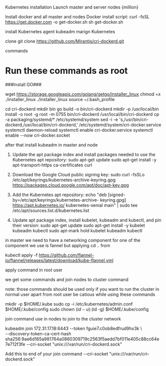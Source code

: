 Kubernetes installation 
Launch master and server nodes {million}

Install docker and all master and nodes
Docker install script:
curl -fsSL https://get.docker.com -o get-docker.sh
sh get-docker.sh

install Kubernetes agent kubeadm marign Kubernetes

clone
git clone https://github.com/Mirantis/cri-dockerd.git

commands
# Run these commands as root
###Install GO###

wget https://storage.googleapis.com/golang/getgo/installer_linux
chmod +x ./installer_linux
./installer_linux
source ~/.bash_profile

cd cri-dockerd
mkdir bin
go build -o bin/cri-dockerd
mkdir -p /usr/local/bin
install -o root -g root -m 0755 bin/cri-dockerd /usr/local/bin/cri-dockerd
cp -a packaging/systemd/* /etc/systemd/system
sed -i -e 's,/usr/bin/cri-dockerd,/usr/local/bin/cri-dockerd,' /etc/systemd/system/cri-docker.service
systemctl daemon-reload
systemctl enable cri-docker.service
systemctl enable --now cri-docker.socket

after that install kubeadm in master and node

1.	Update the apt package index and install packages needed to use the Kubernetes apt repository:
   sudo apt-get update
   sudo apt-get install -y apt-transport-https ca-certificates curl
2.	Download the Google Cloud public signing key:
sudo curl -fsSLo /etc/apt/keyrings/kubernetes-archive-keyring.gpg https://packages.cloud.google.com/apt/doc/apt-key.gpg
3.	Add the Kubernetes apt repository:
echo "deb [signed-by=/etc/apt/keyrings/kubernetes-archive-        keyring.gpg] https://apt.kubernetes.io/ kubernetes-xenial main" | sudo tee /etc/apt/sources.list.d/kubernetes.list

4.	Update apt package index, install kubelet, kubeadm and kubectl, and pin their version:
   sudo apt-get update
sudo apt-get install -y kubelet kubeadm kubectl
sudo apt-mark hold kubelet kubeadm kubectl




in master we need to have a networking component for one of the component we use is fannel but applying cd .. from

kubectl apply -f https://github.com/flannel-io/flannel/releases/latest/download/kube-flannel.yml

apply command in root user

we get some commands and join nodes to cluster command

note: those commands should be used only if you want to run the cluster in normal user apart from root user
be catious while using these commands

mkdir -p $HOME/.kube
  sudo cp -i /etc/kubernetes/admin.conf $HOME/.kube/config
  sudo chown $(id -u):$(id -g) $HOME/.kube/config


join command use in nodes to join to the cluster network

kubeadm join 172.31.17.18:6443 --token fguie7.c0ob8edfrud9hx3k \                                                   
 --discovery-token-ca-cert-hash sha256:9ae6d165a981764a0860309719c2563f5aedd7bf011e405c88cc64e7e712f3fe --cri-socket "unix:///var/run/cri-dockerd.sock"

Add this to end of your join command
--cri-socket "unix:///var/run/cri-dockerd.sock"


